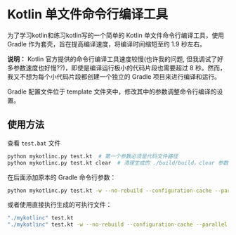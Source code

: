 # Kotlin 单文件命令行编译工具

为了学习kotlin和练习kotlin写的一个简单的 Kotlin 单文件命令行编译工具，使用 Gradle 作为套壳，旨在提高编译速度，将编译时间缩短至约 1.9 秒左右。

**说明：** Kotlin 官方提供的命令行编译工具速度较慢(也许我的问题, 但我调试了好多参数速度也好慢??)，即使是编译运行极小的代码片段也需要超过 8 秒。然而，我又不想为每个小代码片段都创建一个独立的 Gradle 项目来进行编译和运行。

Gradle 配置文件位于 template 文件夹中，修改其中的参数调整命令行编译的设置。

## 使用方法

查看 `test.bat` 文件

```bash
python mykotlinc.py test.kt  # 第一个参数必须是代码文件路径
python mykotlinc.py test.kt clear  # 清理生成的 ./build/build，clear 参数必须跟在文件路径后面
```

在后面添加原本的 Gradle 命令行参数：

```bash
python mykotlinc.py test.kt -w --no-rebuild --configuration-cache --parallel --daemon --build-cache
```

或者使用直接执行生成的可执行文件：

```bash
"./mykotlinc" test.kt
"./mykotlinc" test.kt -w --no-rebuild --configuration-cache --parallel --daemon --build-cache
```

